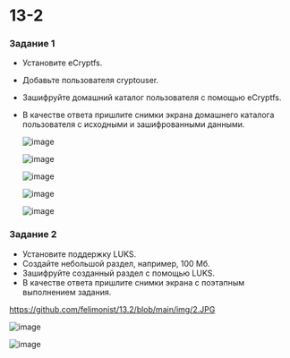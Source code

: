 # 13-2
### Задание 1
* Установите eCryptfs.
* Добавьте пользователя cryptouser.
* Зашифруйте домашний каталог пользователя с помощью eCryptfs.
* В качестве ответа пришлите снимки экрана домашнего каталога пользователя с исходными и зашифрованными данными.

  ![image](https://github.com/AnastasiyaEvsseva/13-2/assets/151757353/b0b7b937-c3a8-4a8e-857a-97f9c3903c62)

  ![image](https://github.com/AnastasiyaEvsseva/13-2/assets/151757353/95c19a9a-82ee-4bad-bb15-2937a14260e9)

  ![image](https://github.com/AnastasiyaEvsseva/13-2/assets/151757353/9c6a7ea3-aa90-4f95-ab60-4b2848ede501)

  ![image](https://github.com/AnastasiyaEvsseva/13-2/assets/151757353/e54d9884-a93a-41fb-b4d1-53cdb32d856c)

  ![image](https://github.com/AnastasiyaEvsseva/13-2/assets/151757353/eedbea7a-697a-405f-999e-0bf12d521091)






### Задание 2
* Установите поддержку LUKS.
* Создайте небольшой раздел, например, 100 Мб.
* Зашифруйте созданный раздел с помощью LUKS.
* В качестве ответа пришлите снимки экрана с поэтапным выполнением задания.

https://github.com/felimonist/13.2/blob/main/img/2.JPG

![image](https://github.com/AnastasiyaEvsseva/13-2/assets/151757353/3a4ce5cd-b85c-4923-878c-f1069ba25232)

![image](https://github.com/AnastasiyaEvsseva/13-2/assets/151757353/6fea97a7-cb74-435a-9951-ef46bd571279)


